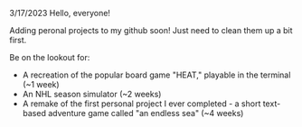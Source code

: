 3/17/2023
Hello, everyone!

Adding peronal projects to my github soon! Just need to clean them up a bit first.

Be on the lookout for:
  - A recreation of the popular board game "HEAT," playable in the terminal (~1 week)
  - An NHL season simulator (~2 weeks)
  - A remake of the first personal project I ever completed - a short text-based adventure game
    called "an endless sea" (~4 weeks)
